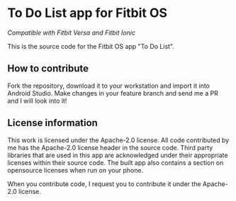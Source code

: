 # To Do List app for Fitbit OS
*Compatible with Fitbit Versa and Fitbit Ionic*

This is the source code for the Fitbit OS app "To Do List".

## How to contribute
Fork the repository, download it to your workstation and import it into Android Studio. Make changes in your feature branch and send me a PR and I will look into it!

## License information
This work is licensed under the Apache-2.0 license. All code contributed by me has the Apache-2.0 license header in the source code. Third party libraries that are used in this app are acknowledged under their appropriate licenses within their source code. The built app also contains a section on opensource licenses when run on your phone.

When you contribute code, I request you to contribute it under the Apache-2.0 license.